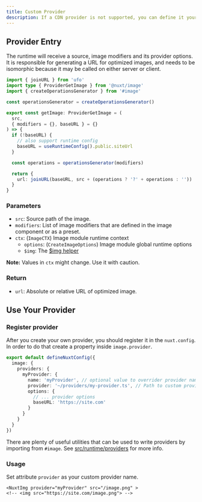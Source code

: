 ```yaml
---
title: Custom Provider
description: If a CDN provider is not supported, you can define it yourself.
---
```


## Provider Entry

The runtime will receive a source, image modifiers and its provider options. It is responsible for generating a URL for optimized images, and needs to be isomorphic because it may be called on either server or client.

```ts [providers/my-provider.ts]
import { joinURL } from 'ufo'
import type { ProviderGetImage } from '@nuxt/image'
import { createOperationsGenerator } from '#image'

const operationsGenerator = createOperationsGenerator()

export const getImage: ProviderGetImage = (
  src,
  { modifiers = {}, baseURL } = {}
) => {
  if (!baseURL) {
    // also support runtime config 
    baseURL = useRuntimeConfig().public.siteUrl
  }

  const operations = operationsGenerator(modifiers)

  return {
    url: joinURL(baseURL, src + (operations ? '?' + operations : ''))
  }
}
```

### Parameters

- `src`: Source path of the image.
- `modifiers`: List of image modifiers that are defined in the image component or as a preset.
- `ctx`: (`ImageCTX`) Image module runtime context
  - `options`: (`CreateImageOptions`) Image module global runtime options
  - `$img`: The [$img helper](/usage/use-image)

**Note:** Values in `ctx` might change. Use it with caution.

### Return

- `url`: Absolute or relative URL of optimized image.

## Use Your Provider

### Register provider

After you create your own provider, you should register it in the `nuxt.config`. In order to do that create a property inside `image.provider`.

```ts [nuxt.config.ts]
export default defineNuxtConfig({
  image: {
    providers: {
      myProvider: {
        name: 'myProvider', // optional value to overrider provider name
        provider: '~/providers/my-provider.ts', // Path to custom provider
        options: {
          // ... provider options
          baseURL: 'https://site.com'
        }
      }
    }
  }
})
```

There are plenty of useful utilities that can be used to write providers by importing from `#image`. See [src/runtime/providers](https://github.com/nuxt/image/tree/main/src/runtime/providers) for more info.

### Usage 
Set attribute `provider` as your custom provider name. 

```vue [pages/index.vue]
<NuxtImg provider="myProvider" src="/image.png" >
<!-- <img src="https://site.com/image.png"> -->
```
